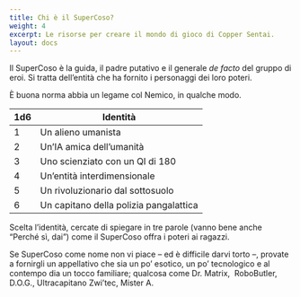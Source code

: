 ```yaml
---
title: Chi è il SuperCoso?
weight: 4
excerpt: Le risorse per creare il mondo di gioco di Copper Sentai.
layout: docs
---
```

Il SuperCoso è la guida, il padre putativo e il generale *de facto* del gruppo di eroi. Si tratta dell’entità che ha fornito i personaggi dei loro poteri.

È buona norma abbia un legame col Nemico, in qualche modo. 


| 1d6 | Identità                             |
|-----|----------------------------------|
| 1   | Un alieno umanista                          |
| 2   | Un’IA amica dell’umanità                         |
| 3   | Uno scienziato con un QI di 180                       |
| 4   | Un’entità interdimensionale |
| 5   | Un rivoluzionario dal sottosuolo                          |
| 6   | Un capitano della polizia pangalattica                          |

Scelta l’identità, cercate di spiegare in tre parole (vanno bene anche “Perché sì, dai”) come il SuperCoso offra i poteri ai ragazzi.

Se SuperCoso come nome non vi piace –⁠ ed è difficile darvi torto –⁠, provate a fornirgli un appellativo che sia un po’ esotico, un po’ tecnologico e al contempo dia un tocco familiare; qualcosa come Dr. Matrix,  RoboButler, D.O.G., Ultracapitano Zwi’tec, Mister A.
